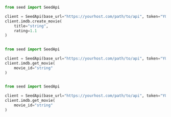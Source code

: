 ```python
from seed import SeedApi

client = SeedApi(base_url="https://yourhost.com/path/to/api", token="YOUR_TOKEN", )        
client.imdb.create_movie(
	title="string",
	rating=1.1
)
 
```                        


```python
from seed import SeedApi

client = SeedApi(base_url="https://yourhost.com/path/to/api", token="YOUR_TOKEN", )        
client.imdb.get_movie(
	movie_id="string"
)
 
```                        


```python
from seed import SeedApi

client = SeedApi(base_url="https://yourhost.com/path/to/api", token="YOUR_TOKEN", )        
client.imdb.get_movie(
	movie_id="string"
)
 
```                        


